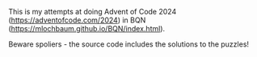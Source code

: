 This is my attempts at doing Advent of Code 2024 (https://adventofcode.com/2024) in BQN (https://mlochbaum.github.io/BQN/index.html).

Beware spoliers - the source code includes the solutions to the puzzles!